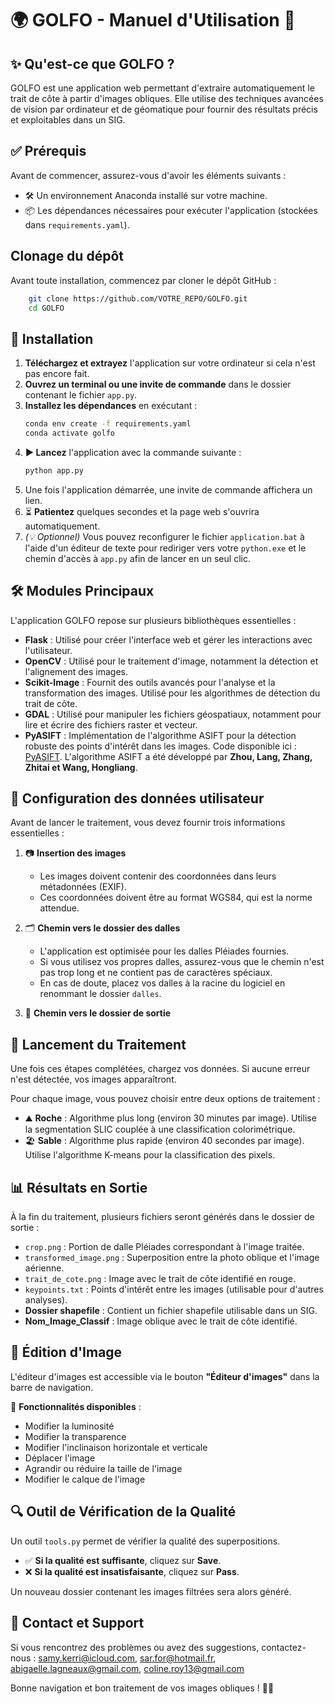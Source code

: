 # 🌍 GOLFO - Manuel d'Utilisation 🚀

## ✨ Qu'est-ce que GOLFO ?
GOLFO est une application web permettant d'extraire automatiquement le trait de côte à partir d'images obliques. Elle utilise des techniques avancées de vision par ordinateur et de géomatique pour fournir des résultats précis et exploitables dans un SIG.

## ✅ Prérequis
Avant de commencer, assurez-vous d'avoir les éléments suivants :

- 🛠️ Un environnement Anaconda installé sur votre machine.
- 📦 Les dépendances nécessaires pour exécuter l'application (stockées dans `requirements.yaml`).

##  Clonage du dépôt
Avant toute installation, commencez par cloner le dépôt GitHub :

```bash
    git clone https://github.com/VOTRE_REPO/GOLFO.git
    cd GOLFO
```

## 🤖 Installation

1. **Téléchargez et extrayez** l'application sur votre ordinateur si cela n'est pas encore fait.
2. **Ouvrez un terminal ou une invite de commande** dans le dossier contenant le fichier `app.py`.
3. **Installez les dépendances** en exécutant :
   ```bash
   conda env create -f requirements.yaml
   conda activate golfo
   ```
4. **▶ Lancez** l'application avec la commande suivante :
   ```bash
   python app.py
   ```
5.  Une fois l'application démarrée, une invite de commande affichera un lien.
6. ⏳ **Patientez** quelques secondes et la page web s'ouvrira automatiquement.
7. *(💡 Optionnel)* Vous pouvez reconfigurer le fichier `application.bat` à l'aide d'un éditeur de texte pour rediriger vers votre `python.exe` et le chemin d'accès à `app.py` afin de lancer en un seul clic.

## 🛠️ Modules Principaux

L'application GOLFO repose sur plusieurs bibliothèques essentielles :

-  **Flask** : Utilisé pour créer l'interface web et gérer les interactions avec l'utilisateur.
-  **OpenCV** : Utilisé pour le traitement d'image, notamment la détection et l'alignement des images.
-  **Scikit-Image** : Fournit des outils avancés pour l'analyse et la transformation des images. Utilisé pour les algorithmes de détection du trait de côte.
-  **GDAL** : Utilisé pour manipuler les fichiers géospatiaux, notamment pour lire et écrire des fichiers raster et vecteur.
-  **PyASIFT** : Implémentation de l'algorithme ASIFT pour la détection robuste des points d'intérêt dans les images. Code disponible ici : [PyASIFT](https://github.com/Mars-Rover-Localization/PyASIFT.git). L'algorithme ASIFT a été développé par **Zhou, Lang, Zhang, Zhitai et Wang, Hongliang**.

## 🌟 Configuration des données utilisateur

Avant de lancer le traitement, vous devez fournir trois informations essentielles :

1. 📷 **Insertion des images**
   - Les images doivent contenir des coordonnées dans leurs métadonnées (EXIF).
   - Ces coordonnées doivent être au format WGS84, qui est la norme attendue.

2. 🗂️ **Chemin vers le dossier des dalles**
   - L'application est optimisée pour les dalles Pléiades fournies.
   - Si vous utilisez vos propres dalles, assurez-vous que le chemin n'est pas trop long et ne contient pas de caractères spéciaux.
   - En cas de doute, placez vos dalles à la racine du logiciel en renommant le dossier `dalles`.

3. 💽 **Chemin vers le dossier de sortie**

## 🚀 Lancement du Traitement

Une fois ces étapes complétées, chargez vos données. Si aucune erreur n'est détectée, vos images apparaîtront.

Pour chaque image, vous pouvez choisir entre deux options de traitement :

- ⛰️ **Roche** : Algorithme plus long (environ 30 minutes par image). Utilise la segmentation SLIC couplée à une classification colorimétrique.
- 🏖️ **Sable** : Algorithme plus rapide (environ 40 secondes par image). Utilise l'algorithme K-means pour la classification des pixels.

## 📊 Résultats en Sortie

À la fin du traitement, plusieurs fichiers seront générés dans le dossier de sortie :

-  `crop.png` : Portion de dalle Pléiades correspondant à l'image traitée.
-  `transformed_image.png` : Superposition entre la photo oblique et l'image aérienne.
-  `trait_de_cote.png` : Image avec le trait de côte identifié en rouge.
-  `keypoints.txt` : Points d'intérêt entre les images (utilisable pour d'autres analyses).
-  **Dossier shapefile** : Contient un fichier shapefile utilisable dans un SIG.
-  **Nom_Image_Classif** : Image oblique avec le trait de côte identifié.

## 🎨 Édition d'Image

L'éditeur d'images est accessible via le bouton **"Éditeur d'images"** dans la barre de navigation.

🎨 **Fonctionnalités disponibles** :

-  Modifier la luminosité
-  Modifier la transparence
-  Modifier l'inclinaison horizontale et verticale
-  Déplacer l'image
-  Agrandir ou réduire la taille de l'image
-  Modifier le calque de l'image

## 🔍 Outil de Vérification de la Qualité

Un outil `tools.py` permet de vérifier la qualité des superpositions.

- ✅ **Si la qualité est suffisante**, cliquez sur **Save**.
- ❌ **Si la qualité est insatisfaisante**, cliquez sur **Pass**.

Un nouveau dossier contenant les images filtrées sera alors généré.

## 📧 Contact et Support

Si vous rencontrez des problèmes ou avez des suggestions, contactez-nous : samy.kerri@icloud.com, sar.for@hotmail.fr, abigaelle.lagneaux@gmail.com, coline.roy13@gmail.com

Bonne navigation et bon traitement de vos images obliques ! 🚀✨

